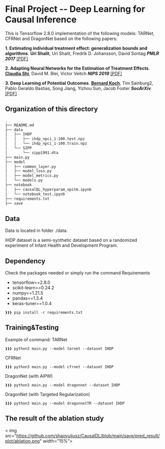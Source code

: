 # Final Project --  Deep Learning for Causal Inference


This is Tensorflow 2.8.0 implementation of the following models: TARNet, CFRNet and DragonNet based on the following papers:

**1. Estimating individual treatment effect: generalization bounds and algorithms**. **Uri Shalit**, Uri Shalit, Fredrik D. Johansson, David Sontag
  ***PMLR 2017*** [[PDF]](https://proceedings.mlr.press/v70/shalit17a/shalit17a.pdf)

**2. Adapting Neural Networks for the Estimation of Treatment Effects**. [**Claudia Shi**](https://github.com/claudiashi57/dragonnet), David M. Blei, Victor Veitch  ***NIPS 2019*** [[PDF]](https://arxiv.org/pdf/1906.02120.pdf)

**3. Deep Learning of Potential Outcomes**. [**Bernard Koch**](https://github.com/kochbj), Tim Sainburg2, Pablo Geraldo Bastias, Song Jiang, Yizhou Sun, Jacob Foster ***SocArXiv*** [[PDF]](https://arxiv.org/pdf/2110.04442.pdf)

## Organization of this directory
```bash
.
├── README.md
├── data
│   ├── IHDP
│   │   ├── ihdp_npci_1-100.test.npz
│   │   └── ihdp_npci_1-100.train.npz
│   └── SIPP
│       └── sipp1991.dta
├── main.py
├── model
│   ├── common_layer.py
│   ├── model_loss.py
│   ├── model_metrics.py
│   └── models.py
├── notebook
│   ├── causalDL_hyperparam_opitm.ipynb
│   └── notebook_test.ipynb
├── requirements.txt
├── save
```
## Data
Data is located in folder ./data. 

IHDP dataset is a semi-synthetic dataset based on a randomized experiment of Infant Health and Development Program.

## Dependency
Check the packages needed or simply run the command
Requirements
* tensorflow==2.8.0
* scikit-learn==0.24.2
* numpy==1.21.5
* pandas==1.3.4
* keras-tuner==1.0.4
```console
❱❱❱ pip install -r requirements.txt
```

## Training&Testing

Example of command: 
TARNet </br>
```console
❱❱❱ python3 main.py --model tarnet --dataset IHDP
```
CFRNet
```console    
❱❱❱ python3 main.py --model cfrnet --dataset IHDP
```
DragonNet (with AIPW)
```console     
❱❱❱ python3 main.py --model dragonnet --dataset IHDP
```
DragonNet (with Targeted Regularization)
```console    
❱❱❱ python3 main.py --model dragonnetTR --dataset IHDP
```


## The result of the ablation study
< img src="https://github.com/shaoyuliusz/CausalDL/blob/main/save/pred_result/plot/ablation.png" width="15%">
